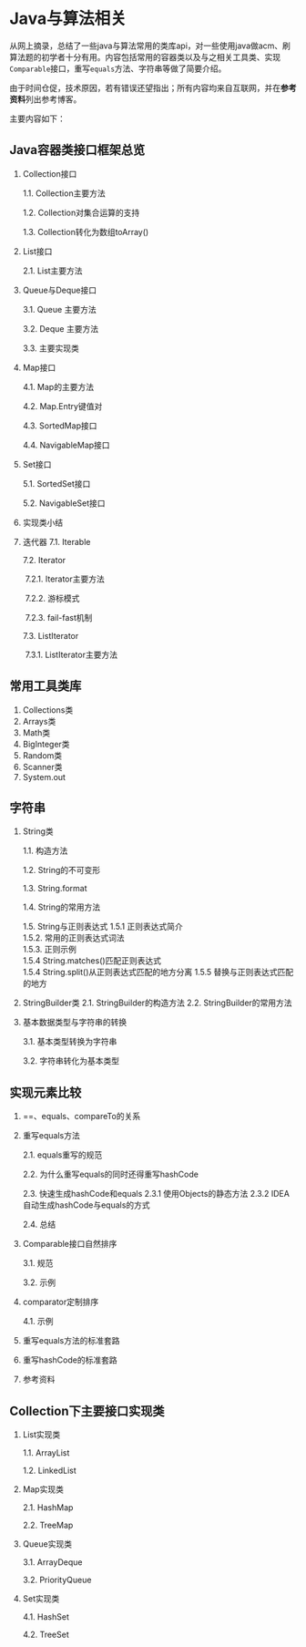 # Java与算法相关

从网上摘录，总结了一些java与算法常用的类库api，对一些使用java做acm、刷算法题的初学者十分有用。内容包括常用的容器类以及与之相关工具类、实现`Comparable`接口，重写`equals`方法、字符串等做了简要介绍。

由于时间仓促，技术原因，若有错误还望指出；所有内容均来自互联网，并在**参考资料**列出参考博客。

主要内容如下：

## Java容器类接口框架总览

1. Collection接口 

   1.1. Collection主要方法 

   1.2. Collection对集合运算的支持 

   1.3. Collection转化为数组toArray() 

2. List接口 

   2.1. List主要方法 

3. Queue与Deque接口

   3.1. Queue 主要方法 

   3.2. Deque 主要方法

   3.3. 主要实现类

4. Map接口 

   4.1. Map的主要方法 

   4.2. Map.Entry键值对 

   4.3. SortedMap接口 

   4.4. NavigableMap接口

5. Set接口

   5.1. SortedSet接口 

   5.2. NavigableSet接口

6. 实现类小结

7. 迭代器
   7.1. Iterable

    7.2. Iterator  

   ​	7.2.1. Iterator主要方法

   ​	7.2.2. 游标模式

   ​	7.2.3. fail-fast机制 

   7.3. ListIterator 

   ​	7.3.1. ListIterator主要方法 

## 常用工具类库

1. Collections类 
2. Arrays类 
3. Math类 
4. BigInteger类 
5. Random类 
6. Scanner类 
7. System.out

## 字符串

1. String类 

   1.1. 构造方法

   1.2. String的不可变形 

   1.3. String.format 

   1.4. String的常用方法 

   1.5. String与正则表达式
      1.5.1 正则表达式简介    
      1.5.2. 常用的正则表达式词法      
      1.5.3. 正则示例     
      1.5.4 String.matches()匹配正则表达式    
    	1.5.4 String.split()从正则表达式匹配的地方分离
      1.5.5 替换与正则表达式匹配的地方

2. StringBuilder类 
   2.1. StringBuilder的构造方法
   2.2. StringBuilder的常用方法

3. 基本数据类型与字符串的转换

   3.1. 基本类型转换为字符串

   3.2. 字符串转化为基本类型

## 实现元素比较

1. ==、equals、compareTo的关系

2. 重写equals方法 

   2.1. equals重写的规范

   2.2. 为什么重写equals的同时还得重写hashCode

   2.3. 快速生成hashCode和equals
      2.3.1 使用Objects的静态方法
     	2.3.2 IDEA自动生成hashCode与equals的方式

   2.4. 总结

3. Comparable接口自然排序

   3.1. 规范

   3.2. 示例

4. comparator定制排序 

   4.1. 示例

5. 重写equals方法的标准套路 

6. 重写hashCode的标准套路

7. 参考资料

## Collection下主要接口实现类

1. List实现类

   1.1. ArrayList

   1.2. LinkedList

2. Map实现类

   2.1. HashMap

   2.2. TreeMap

3. Queue实现类

   3.1. ArrayDeque

   3.2. PriorityQueue 

4. Set实现类

   4.1. HashSet

   4.2. TreeSet
